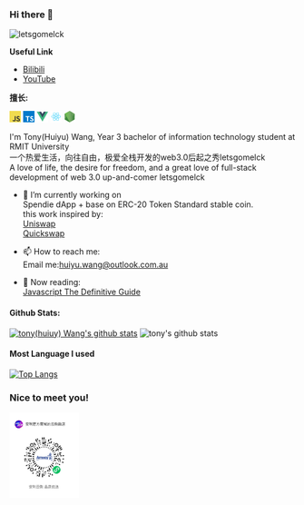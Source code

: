### Hi there 👋
![letsgomelck](https://visitor-badge.glitch.me/badge?page_id=letsgmelck)

<!--
**letsgomelck/letsgomelck** is a ✨ _special_ ✨ repository because its `README.md` (this file) appears on your GitHub profile.

Here are some ideas to get you started:

- 🔭 I’m currently working on dApp...
- 🌱 I’m currently learning Deep Learning...
- 👯 I’m looking to collaborate on Discord...
- 🤔 I’m looking for help with Open Source...
- 💬 Ask me about ...
- 📫 How to reach me: ...
- 😄 Pronouns: ...
- ⚡ Fun fact: ...
-->
**Useful Link**  

- [Bilibili](https://space.bilibili.com/14896033)
- [YouTube](https://www.youtube.com/channel/UCtCOiDvOIqQyAEqpAbm7KeQ)


**擅长:**  

<code><img height="20" src="https://raw.githubusercontent.com/github/explore/80688e429a7d4ef2fca1e82350fe8e3517d3494d/topics/javascript/javascript.png"></code>
<code><img height="20" src="https://raw.githubusercontent.com/github/explore/80688e429a7d4ef2fca1e82350fe8e3517d3494d/topics/typescript/typescript.png"></code>
<code><img height="20" src="https://raw.githubusercontent.com/github/explore/80688e429a7d4ef2fca1e82350fe8e3517d3494d/topics/vue/vue.png"></code>
<code><img height="20" src="https://raw.githubusercontent.com/github/explore/80688e429a7d4ef2fca1e82350fe8e3517d3494d/topics/react/react.png"></code>
<code><img height="20" src="https://raw.githubusercontent.com/github/explore/80688e429a7d4ef2fca1e82350fe8e3517d3494d/topics/nodejs/nodejs.png"></code>

I'm Tony(Huiyu) Wang, Year 3 bachelor of information technology student at RMIT University
<br>
一个热爱生活，向往自由，极爱全栈开发的web3.0后起之秀letsgomelck
<br>
A love of life, the desire for freedom, and a great love of full-stack development of web 3.0 up-and-comer letsgomelck

- 🔭 I’m currently working on <br>
      Spendie dApp + base on ERC-20 Token Standard stable coin.<br> 
      this work inspired by: <br> 
      [Uniswap](https://github.com/Uniswap)<br>
      [Quickswap](https://github.com/QuickSwap/quickswap-core)<br>

- 📫 How to reach me: <br>
      Email me:huiyu.wang@outlook.com.au<br>
      

- 🔖 Now reading:<br>
      [Javascript The Definitive Guide](https://github.com/ten-ltw/JavaScript-The-Definitive-Guide-7th-zh)

#### Github Stats:
[![tony(huiuy) Wang's github stats](https://github-readme-stats.vercel.app/api?username=letsgomelck)](https://github.com/letsgomelck/github-readme-stats)
![tony's github stats](https://github-readme-stats.vercel.app/api?username=letsgopro&show_icons=true&theme=radical)

#### Most Language I used
[![Top Langs](https://github-readme-stats.vercel.app/api/top-langs/?username=letsgomelck&theme=radical)](https://github.com/anuraghazra/github-readme-stats)

### Nice to meet you!












<img height="150" src="https://github.com/letsgomelck/Picsee/blob/main/Picsee/amway.PNG" />
<!--
**tony/huiyu wang** is a ✨ _special_ ✨ repository because its `README.md` (this file) appears on your GitHub profile.

Here are some ideas to get you started:

- 🔭 I’m currently working on ...
- 🌱 I’m currently learning ...
- 👯 I’m looking to collaborate on ...
- 🤔 I’m looking for help with ...
- 💬 Ask me about ...
- 📫 How to reach me: ...
- 😄 Pronouns: ...
- ⚡ Fun fact: ...
-->
